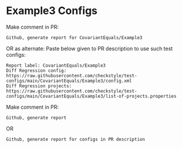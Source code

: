 # Example3 Configs
Make comment in PR:
```
Github, generate report for CovariantEquals/Example3
```
OR as alternate:
Paste below given to PR description to use such test configs:
```
Report label: CovariantEquals/Example3
Diff Regression config: https://raw.githubusercontent.com/checkstyle/test-configs/main/CovariantEquals/Example3/config.xml
Diff Regression projects: https://raw.githubusercontent.com/checkstyle/test-configs/main/CovariantEquals/Example3/list-of-projects.properties
```
Make comment in PR:
```
Github, generate report
```
OR
```
Github, generate report for configs in PR description
```
